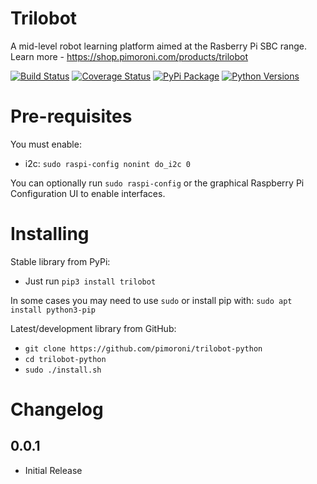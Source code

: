 # Trilobot

A mid-level robot learning platform aimed at the Rasberry Pi SBC range. Learn more - https://shop.pimoroni.com/products/trilobot

[![Build Status](https://travis-ci.com/pimoroni/trilobot-python.svg?branch=main)](https://travis-ci.com/pimoroni/trilobot-python)
[![Coverage Status](https://coveralls.io/repos/github/pimoroni/trilobot-python/badge.svg?branch=main)](https://coveralls.io/github/pimoroni/trilobot-python?branch=main)
[![PyPi Package](https://img.shields.io/pypi/v/trilobot.svg)](https://pypi.python.org/pypi/trilobot)
[![Python Versions](https://img.shields.io/pypi/pyversions/trilobot.svg)](https://pypi.python.org/pypi/trilobot)

# Pre-requisites

You must enable:

* i2c: `sudo raspi-config nonint do_i2c 0`

You can optionally run `sudo raspi-config` or the graphical Raspberry Pi Configuration UI to enable interfaces.

# Installing

Stable library from PyPi:

* Just run `pip3 install trilobot`

In some cases you may need to use `sudo` or install pip with: `sudo apt install python3-pip`

Latest/development library from GitHub:

* `git clone https://github.com/pimoroni/trilobot-python`
* `cd trilobot-python`
* `sudo ./install.sh`


# Changelog
0.0.1
-----

* Initial Release
